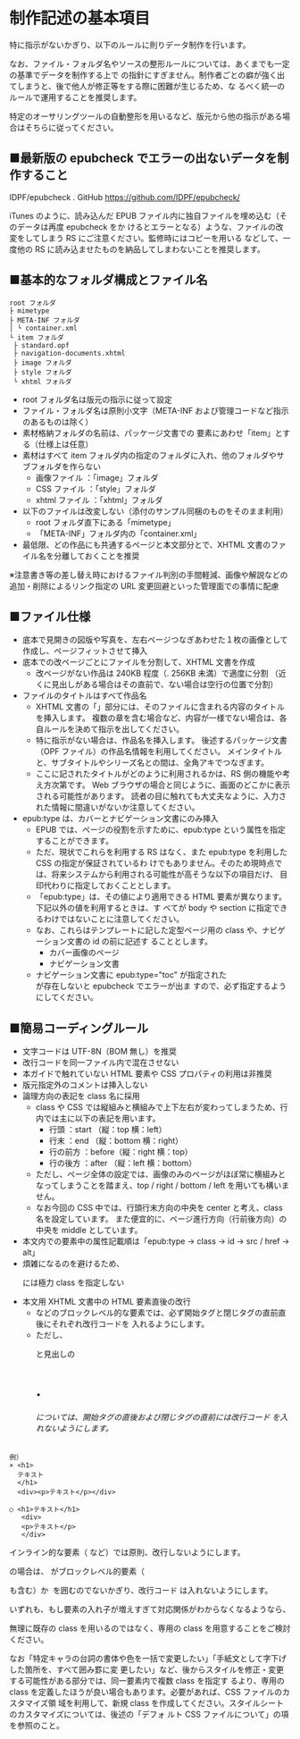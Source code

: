 # 制作記述の基本項目

特に指示がないかぎり、以下のルールに則りデータ制作を行います。

なお、ファイル・フォルダ名やソースの整形ルールについては、あくまでも一定の基準でデータを制作する上で
の指針にすぎません。制作者ごとの癖が強く出てしまうと、後で他人が修正等をする際に困難が生じるため、な
るべく統一のルールで運用することを推奨します。

特定のオーサリングツールの自動整形を用いるなど、版元から他の指示がある場合はそちらに従ってください。

## ■最新版の epubcheck でエラーの出ないデータを制作すること

IDPF/epubcheck . GitHub
https://github.com/IDPF/epubcheck/

iTunes のように、読み込んだ EPUB ファイル内に独自ファイルを埋め込む（そのデータは再度 epubcheck をか
けるとエラーとなる）ような、ファイルの改変をしてしまう RS にご注意ください。監修時にはコピーを用いる
などして、一度他の RS に読み込ませたものを納品してしまわないことを推奨します。

## ■基本的なフォルダ構成とファイル名

```
root フォルダ
├ mimetype
├ META-INF フォルダ
│ └ container.xml
└ item フォルダ
 ├ standard.opf
 ├ navigation-documents.xhtml
 ├ image フォルダ
 ├ style フォルダ
 └ xhtml フォルダ
```

* root フォルダ名は版元の指示に従って設定
* ファイル・フォルダ名は原則小文字（META-INF および管理コードなど指示のあるものは除く）
* 素材格納フォルダの名前は、パッケージ文書での <item> 要素にあわせ「item」とする（仕様上は任意）
* 素材はすべて item フォルダ内の指定のフォルダに入れ、他のフォルダやサブフォルダを作らない
    * 画像ファイル ：「image」フォルダ
    * CSS ファイル ：「style」フォルダ
    * xhtml ファイル ：「xhtml」フォルダ
* 以下のファイルは改変しない（添付のサンプル同梱のものをそのまま利用）
    * root フォルダ直下にある「mimetype」
    * 「META-INF」フォルダ内の「container.xml」
* 最低限、どの作品にも共通するページと本文部分とで、XHTML 文書のファイル名を分離しておくことを推奨

※注意書き等の差し替え時におけるファイル判別の手間軽減、画像や解説などの追加・削除によるリンク指定の URL 変更回避といった管理面での事情に配慮

## ■ファイル仕様

* 底本で見開きの図版や写真を、左右ページつなぎあわせた１枚の画像として作成し、ページフィットさせて挿入
* 底本での改ページごとにファイルを分割して、XHTML 文書を作成
    * 改ページがない作品は 240KB 程度（. 256KB 未満）で適度に分割
     （近くに見出しがある場合はその直前で、ない場合は空行の位置で分割）
* ファイルのタイトルはすべて作品名
    * XHTML 文書の「<title>.</title>」部分には、そのファイルに含まれる内容のタイトルを挿入します。
      複数の章を含む場合など、内容が一様でない場合は、各自ルールを決めて指示を出してください。
    * 特に指示がない場合は、作品名を挿入します。
      後述するパッケージ文書（OPF ファイル）の作品名情報を利用してください。
      メインタイトルと、サブタイトルやシリーズ名との間は、全角アキでつなぎます。
    * ここに記されたタイトルがどのように利用されるかは、RS 側の機能や考え方次第です。
      Web ブラウザの場合と同じように、画面のどこかに表示される可能性があります。
      読者の目に触れても大丈夫なように、入力された情報に間違いがないか注意してください。
* epub:type は、カバーとナビゲーション文書にのみ挿入
    * EPUB では、ページの役割を示すために、epub:type という属性を指定することができます。
    * ただ、現状でこれらを利用する RS はなく、また epub:type を利用した CSS の指定が保証されているわ
      けでもありません。そのため現時点では、将来システムから利用される可能性が高そうな以下の項目だけ、
      目印代わりに指定しておくこととします。
    * 「epub:type」は、その値により適用できる HTML 要素が異なります。下記以外の値を利用するときは、す
      べてが body や section に指定できるわけではないことに注意してください。
    * なお、これらはテンプレートに記した定型ページ用の class や、ナビゲーション文書の id の前に記述す
      ることとします。
        * カバー画像のページ <body epub:type="cover" class="p-cover">
        * ナビゲーション文書 <nav epub:type="toc" id="toc">
    * ナビゲーション文書に epub:type="toc" が指定された <nav> が存在しないと epubcheck でエラーが出ま
      すので、必ず指定するようにしてください。

## ■簡易コーディングルール

* 文字コードは UTF-8N（BOM 無し）を推奨
* 改行コードを同一ファイル内で混在させない
* 本ガイドで触れていない HTML 要素や CSS プロパティの利用は非推奨
* 版元指定外のコメントは挿入しない
* 論理方向の表記を class 名に採用
    * class や CSS では縦組みと横組みで上下左右が変わってしまうため、行内では主に以下の表記を用います。
        * 行頭 ：start （縦：top 横：left）
        * 行末 ：end （縦：bottom 横：right）
        * 行の前方 ：before（縦：right 横：top）
        * 行の後方 ：after （縦：left 横：bottom）
    * ただし、ページ全体の設定では、画像のみのページがほぼ常に横組みとなってしまうことを踏まえ、top /
      right / bottom / left を用いても構いません。
    * なお今回の CSS 中では、行頭行末方向の中央を center と考え、class 名を設定しています。
      また便宜的に、ページ進行方向（行前後方向）の中央を middle としています。
* 本文内での要素中の属性記載順は「epub:type → class → id → src / href → alt」
* 煩雑になるのを避けるため、<p> には極力 class を指定しない
* 本文用 XHTML 文書中の HTML 要素直後の改行
    * <div> などのブロックレベル的な要素では、必ず開始タグと閉じタグの直前直後にそれぞれ改行コードを
      入れるようにします。
    * ただし、<p> と見出しの <h1>.<h6> については、開始タグの直後および閉じタグの直前には改行コード
      を入れないようにします。

```
例）
× <h1>
  テキスト
  </h1>
  <div><p>テキスト</p></div>

○ <h1>テキスト</h1>
   <div>
   <p>テキスト</p>
   </div>
```

インライン的な要素（<span> など）では原則、改行しないようにします。

<a> の場合は、<a> がブロックレベル的要素（<p> も含む）か <img> を囲むのでないかぎり、改行コード
は入れないようにします。

いずれも、もし要素の入れ子が増えすぎて対応関係がわからなくなるようなら、

無理に既存の class を用いるのではなく、専用の class を用意することをご検討ください。

なお「特定キャラの台詞の書体や色を一括で変更したい」「手紙文として字下げした箇所を、すべて囲み罫に変
更したい」など、後からスタイルを修正・変更する可能性がある部分では、同一要素内で複数 class を指定す
るより、専用の class を定義したほうが良い場合もあります。必要があれば、CSS ファイルのカスタマイズ領
域を利用して、新規 class を作成してください。スタイルシートのカスタマイズについては、後述の「デフォ
ルト CSS ファイルについて」の項を参照のこと。
